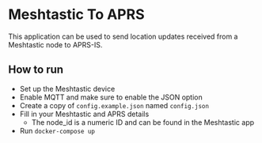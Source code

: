 # Meshtastic To APRS
This application can be used to send location updates received from a Meshtastic node to APRS-IS.

## How to run
- Set up the Meshtastic device
- Enable MQTT and make sure to enable the JSON option
- Create a copy of `config.example.json` named `config.json`
- Fill in your Meshtastic and APRS details
  - The node_id is a numeric ID and can be found in the Meshtastic app
- Run `docker-compose up`
